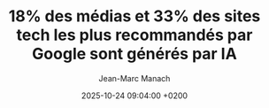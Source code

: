 ---
layout: post
title: "18% des médias et 33% des sites tech les plus recommandés par Google sont générés par IA"
link: "https://next.ink/198619/18-des-medias-et-33-des-sites-tech-les-plus-recommandes-par-google-sont-generes-par-ia"
author: "Jean-Marc Manach"
published_date: "03/10/2025"
description: "L'algorithme Discover de « recommandation de contenus » de Google, principale source de trafic des sites journalistiques français, est devenu une « pompe à fric » pour les sites monétisés par la publicité, majoritairement financés par... la régie publicitaire de Google. Au point que près de 20 % des 1 000 sites d'info les plus recommandés par Google Discover, et 33 % des 120 sites les plus recommandés par Google News, à la rubrique Technologie, sont générés par IA."
language: "fr"
categories: 
   - articles
tags: "google ia presse"
og-tags: "google ia presse"
date: "2025-10-24 09:04:00 +0200"
permalink: /:categories/:year/:month/:day/:title/
---